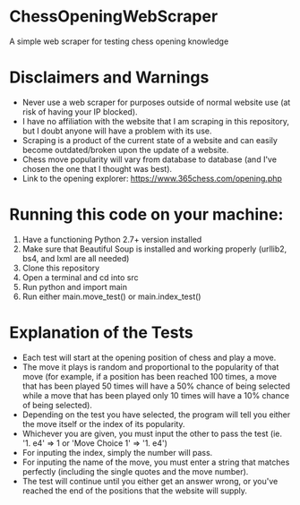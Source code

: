 # ChessOpeningWebScraper
A simple web scraper for testing chess opening knowledge

# Disclaimers and Warnings
+ Never use a web scraper for purposes outside of normal website use (at risk of having your IP blocked).
+ I have no affiliation with the website that I am scraping in this repository, but I doubt anyone will have a problem with its use.
+ Scraping is a product of the current state of a website and can easily become outdated/broken upon the update of a website.
+ Chess move popularity will vary from database to database (and I've chosen the one that I thought was best).
+ Link to the opening explorer: https://www.365chess.com/opening.php

# Running this code on your machine:
1. Have a functioning Python 2.7+ version installed
2. Make sure that Beautiful Soup is installed and working properly (urllib2, bs4, and lxml are all needed)
3. Clone this repository
4. Open a terminal and cd into src
5. Run python and import main
6. Run either main.move\_test() or main.index\_test()

# Explanation of the Tests
+ Each test will start at the opening position of chess and play a move.
+ The move it plays is random and proportional to the popularity of that move (for example, if a position has been reached 100 times, a move that has been played 50 times will have a 50% chance of being selected while a move that has been played only 10 times will have a 10% chance of being selected).
+ Depending on the test you have selected, the program will tell you either the move itself or the index of its popularity.
+ Whichever you are given, you must input the other to pass the test (ie. '1. e4' => 1 or 'Move Choice 1' => '1. e4')
+ For inputing the index, simply the number will pass.
+ For inputing the name of the move, you must enter a string that matches perfectly (including the single quotes and the move number).
+ The test will continue until you either get an answer wrong, or you've reached the end of the positions that the website will supply.
